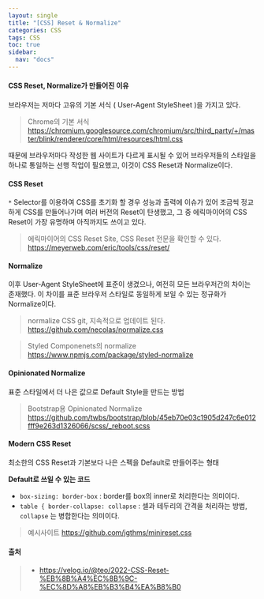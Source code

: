 ```yaml
---
layout: single
title: "[CSS] Reset & Normalize"
categories: CSS
tags: CSS
toc: true
sidebar:
  nav: "docs"
---
```




#### CSS Reset, Normalize가 만들어진 이유

브라우저는 저마다 고유의 기본 서식 ( User-Agent StyleSheet )을 가지고 있다.

> Chrome의 기본 서식 
> https://chromium.googlesource.com/chromium/src/third_party/+/master/blink/renderer/core/html/resources/html.css

때문에 브라우저마다 작성한 웹 사이트가 다르게 표시될 수 있어 브라우저들의 스타일을 하나로 통일하는 선행 작업이 필요했고, 이것이 CSS Reset과 Normalize이다.



#### CSS Reset

`*` Selector를 이용하여 CSS를 초기화 할 경우 성능과 출력에 이슈가 있어 조금씩 정교하게 CSS를 만들어나가며 여러 버전의 Reset이 탄생했고, 그 중 에릭마이어의 CSS Reset이 가장 유명하며 아직까지도 쓰이고 있다.

> 에릭마이어의 CSS Reset Site, CSS Reset 전문을 확인할 수 있다.
> https://meyerweb.com/eric/tools/css/reset/



#### Normalize

이후 User-Agent StyleSheet에 표준이 생겼으나, 여전히 모든 브라우저간의 차이는 존재했다. 이 차이를 표준 브라우저 스타일로 동일하게 보일 수 있는 정규화가 Normalize이다. 



> normalize CSS git, 지속적으로 업데이트 된다.
> https://github.com/necolas/normalize.css

> Styled Componenets의 normalize
> https://www.npmjs.com/package/styled-normalize



#### Opinionated Normalize

표준 스타일에서 더 나은 값으로 Default Style을 만드는 방법

> Bootstrap용 Opinionated Normalize
> https://github.com/twbs/bootstrap/blob/45eb70e03c1905d247c6e012fff9e263d1326066/scss/_reboot.scss



#### Modern CSS Reset

최소한의 CSS Reset과 기본보다 나은 스펙을 Default로 만들어주는 형태

**Default로 쓰일 수 있는 코드**

- `box-sizing: border-box` : border를 box의 inner로 처리한다는 의미이다. 
- `table { border-collapse: collapse` : 셀과 테두리의 간격을 처리하는 방법, `collapse` 는 병합한다는 의미이다.

> 예시사이트 
> https://github.com/jgthms/minireset.css



#### 출처

> - https://velog.io/@teo/2022-CSS-Reset-%EB%8B%A4%EC%8B%9C-%EC%8D%A8%EB%B3%B4%EA%B8%B0